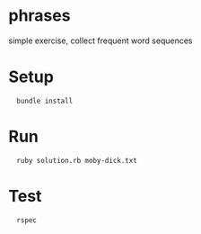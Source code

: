 # phrases
simple exercise, collect frequent word sequences

# Setup
```shell
  bundle install
```

# Run
```shell
  ruby solution.rb moby-dick.txt
```

# Test
```shell
  rspec
```
